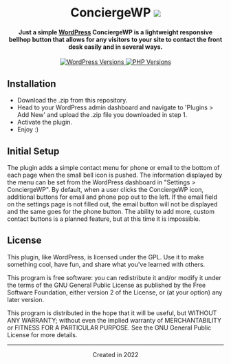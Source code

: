 <h1 align="center">ConciergeWP
	<img src="https://img.shields.io/static/v1?ConciergeWPVersion=&message=v0.1&label=&color=999&style=flat-square">
</h1>

<h4 align="center">Just a simple <a href="https://wordpress.org" target="_blank">WordPress</a> ConciergeWP is a lightweight responsive bellhop button that allows for any visitors to your site to contact the front desk easily and in several ways.</h4>

<p align="center">
	<a href="https://wordpress.org/" target="_blank">
		<img src="https://img.shields.io/static/v1?label=&message=5.0+-+6.0&color=blue&style=flat-square&logo=wordpress&logoColor=white" alt="WordPress Versions">
	</a>
	<a href="https://www.php.net/" target="_blank">
		<img src="https://img.shields.io/static/v1?label=&message=5.6+-+8.0&color=777bb4&style=flat-square&logo=php&logoColor=white" alt="PHP Versions">
	</a>
</p>

## Installation
- Download the .zip from this repository.
- Head to your WordPress admin dashboard and navigate to 'Plugins > Add New' and upload the .zip file you downloaded in step 1.
- Activate the plugin.
- Enjoy :)

## Initial Setup
The plugin adds a simple contact menu for phone or email to the bottom of each page when the small bell icon is pushed.  The information displayed by the menu can be set from the WordPress dashboard in "Settings > ConciergeWP".  By default, when a user clicks the ConciergeWP icon, additional buttons for email and phone pop out to the left.  If the email field on the settings page is not filled out, the email button will not be displayed and the same goes for the phone button.  The ability to add more, custom contact buttons is a planned feature, but at this time it is impossible.

## License

This plugin, like WordPress, is licensed under the GPL. Use it to make something cool, have fun, and share what you've learned with others.

This program is free software: you can redistribute it and/or modify it under the terms of the GNU General Public License as published by the Free Software Foundation, either version 2 of the License, or (at your option) any later version.

This program is distributed in the hope that it will be useful, but WITHOUT ANY WARRANTY; without even the implied warranty of MERCHANTABILITY or FITNESS FOR A PARTICULAR PURPOSE. See the GNU General Public License for more details.

_________________

<div align="center">Created in 2022</div>
